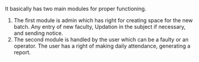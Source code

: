 It basically has two main modules for proper functioning.
1. The first module is admin which has right for creating space for the new batch. Any entry of new faculty, Updation in the subject if necessary, and sending notice.
2. The second module is handled by the user which can be a faulty or an operator. The user has a right of making daily attendance, generating a report.
